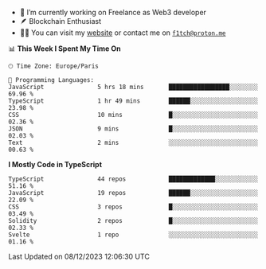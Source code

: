 - 🔭 I’m currently working on Freelance as Web3 developer
- 🪶 Blockchain Enthusiast
- 👨‍💻 You can visit my [website](https://f1tch.xyz) or contact me on [`f1tch@proton.me`](mailto:f1tch@proton.me)

<!--START_SECTION:waka-->
📊 **This Week I Spent My Time On** 

```text
🕑︎ Time Zone: Europe/Paris

💬 Programming Languages: 
JavaScript               5 hrs 18 mins       █████████████████░░░░░░░░   69.96 % 
TypeScript               1 hr 49 mins        ██████░░░░░░░░░░░░░░░░░░░   23.98 % 
CSS                      10 mins             █░░░░░░░░░░░░░░░░░░░░░░░░   02.36 % 
JSON                     9 mins              █░░░░░░░░░░░░░░░░░░░░░░░░   02.03 % 
Text                     2 mins              ░░░░░░░░░░░░░░░░░░░░░░░░░   00.63 % 
```

**I Mostly Code in TypeScript** 

```text
TypeScript               44 repos            █████████████░░░░░░░░░░░░   51.16 % 
JavaScript               19 repos            ██████░░░░░░░░░░░░░░░░░░░   22.09 % 
CSS                      3 repos             █░░░░░░░░░░░░░░░░░░░░░░░░   03.49 % 
Solidity                 2 repos             █░░░░░░░░░░░░░░░░░░░░░░░░   02.33 % 
Svelte                   1 repo              ░░░░░░░░░░░░░░░░░░░░░░░░░   01.16 % 
```




 Last Updated on 08/12/2023 12:06:30 UTC
<!--END_SECTION:waka-->
